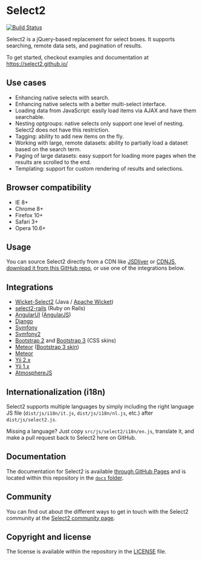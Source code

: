 Select2
=======
[![Build Status][travis-ci-image]][travis-ci-status]

Select2 is a jQuery-based replacement for select boxes. It supports searching,
remote data sets, and pagination of results.

To get started, checkout examples and documentation at
https://select2.github.io/

Use cases
---------

* Enhancing native selects with search.
* Enhancing native selects with a better multi-select interface.
* Loading data from JavaScript: easily load items via AJAX and have them
  searchable.
* Nesting optgroups: native selects only support one level of nesting. Select2
  does not have this restriction.
* Tagging: ability to add new items on the fly.
* Working with large, remote datasets: ability to partially load a dataset based
  on the search term.
* Paging of large datasets: easy support for loading more pages when the results
  are scrolled to the end.
* Templating: support for custom rendering of results and selections.

Browser compatibility
---------------------

* IE 8+
* Chrome 8+
* Firefox 10+
* Safari 3+
* Opera 10.6+

Usage
-----
You can source Select2 directly from a CDN like [JSDliver][jsdelivr] or
[CDNJS][cdnjs], [download it from this GitHub repo][releases], or use one of
the integrations below.

Integrations
------------

* [Wicket-Select2][wicket-select2] (Java / [Apache Wicket][wicket])
* [select2-rails][select2-rails] (Ruby on Rails)
* [AngularUI][angularui-select] ([AngularJS][angularjs])
* [Django][django-select2]
* [Symfony][symfony-select2]
* [Symfony2][symfony2-select2]
* [Bootstrap 2][bootstrap2-select2] and [Bootstrap 3][bootstrap3-select2]
  (CSS skins)
* [Meteor][meteor-select2] ([Bootstrap 3 skin][meteor-select2-bootstrap3])
* [Meteor][meteor-select2-alt]
* [Yii 2.x][yii2-select2]
* [Yii 1.x][yii-select2]
* [AtmosphereJS][atmospherejs-select2]

Internationalization (i18n)
---------------------------
Select2 supports multiple languages by simply including the right language JS
file (`dist/js/i18n/it.js`, `dist/js/i18n/nl.js`, etc.) after
`dist/js/select2.js`.

Missing a language? Just copy `src/js/select2/i18n/en.js`, translate it, and
make a pull request back to Select2 here on GitHub.

Documentation
-------------
The documentation for Select2 is available
[through GitHub Pages][documentation] and is located within this repository
in the [`docs` folder][documentation-folder].

Community
---------
You can find out about the different ways to get in touch with the Select2
community at the [Select2 community page][community].

Copyright and license
---------------------
The license is available within the repository in the [LICENSE][license] file.

[angularjs]: https://angularjs.org/

[angularui-select]: http://angular-ui.github.io/#ui-select

[atmospherejs-select2]: https://atmospherejs.com/package/jquery-select2

[bootstrap2-select2]: https://github.com/t0m/select2-bootstrap-css

[bootstrap3-select2]: https://github.com/t0m/select2-bootstrap-css/tree/bootstrap3

[cdnjs]: http://www.cdnjs.com/libraries/select2

[community]: https://select2.github.io/community.html

[django-select2]: https://github.com/applegrew/django-select2

[documentation]: https://select2.github.io/

[documentation-folder]: https://github.com/select2/select2/tree/master/docs

[freenode]: https://freenode.net/

[jsdelivr]: http://www.jsdelivr.com/#!select2

[license]: LICENSE.md

[meteor-select2]: https://github.com/nate-strauser/meteor-select2

[meteor-select2-alt]: https://jquery-select2.meteor.com

[meteor-select2-bootstrap3]: https://github.com/zimme/meteor-select2-bootstrap3-css/

[releases]: https://github.com/select2/select2/releases

[select2-rails]: https://github.com/argerim/select2-rails

[symfony-select2]: https://github.com/19Gerhard85/sfSelect2WidgetsPlugin

[symfony2-select2]: https://github.com/avocode/FormExtensions

[travis-ci-image]: https://travis-ci.org/select2/select2.svg?branch=master

[travis-ci-status]: https://travis-ci.org/select2/select2

[wicket]: http://wicket.apache.org

[wicket-select2]: https://github.com/ivaynberg/wicket-select2

[yii-select2]: https://github.com/tonybolzan/yii-select2

[yii2-select2]: http://demos.krajee.com/widgets#select2
